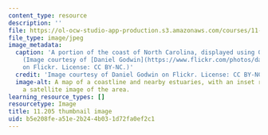 ```yaml
---
content_type: resource
description: ''
file: https://ol-ocw-studio-app-production.s3.amazonaws.com/courses/11-205-introduction-to-spatial-analysis-fall-2019/b5e208fea51e2b244b031d72fa0ef2c1_11-205f19-th.jpg
file_type: image/jpeg
image_metadata:
  caption: 'A portion of the coast of North Carolina, displayed using GIS software.
    (Image courtesy of [Daniel Godwin](https://www.flickr.com/photos/danielg7/321642618)
    on Flickr. License: CC BY-NC.)'
  credit: 'Image courtesy of Daniel Godwin on Flickr. License: CC BY-NC.'
  image-alt: A map of a coastline and nearby estuaries, with an inset rectangle displaying
    a satellite image of the area.
learning_resource_types: []
resourcetype: Image
title: 11.205 thumbnail image
uid: b5e208fe-a51e-2b24-4b03-1d72fa0ef2c1
---
```

